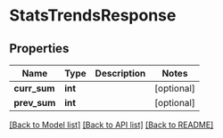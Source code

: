 # StatsTrendsResponse

## Properties
Name | Type | Description | Notes
------------ | ------------- | ------------- | -------------
**curr_sum** | **int** |  | [optional] 
**prev_sum** | **int** |  | [optional] 

[[Back to Model list]](README.md#documentation-for-models) [[Back to API list]](README.md#documentation-for-api-endpoints) [[Back to README]](README.md)


